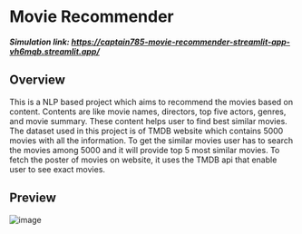 # Movie Recommender

***Simulation link: https://captain785-movie-recommender-streamlit-app-vh6mqb.streamlit.app/***

## Overview
This is a NLP based project which aims to recommend the movies based on content.
Contents are like movie names, directors, top five actors, genres, and movie summary. 
These content helps user to find best similar movies. The dataset used in this project is
of TMDB website which contains 5000 movies with all the information. To get the similar movies
user has to search the movies among 5000 and it will provide top 5 most similar movies. To fetch the poster of
movies on website, it uses the TMDB api that enable user to see exact movies.

## Preview
![image](https://github.com/CaptaiN785/Movie-Recommender/assets/83746932/0c1682a5-39d6-443d-b68e-98f16816a410)


